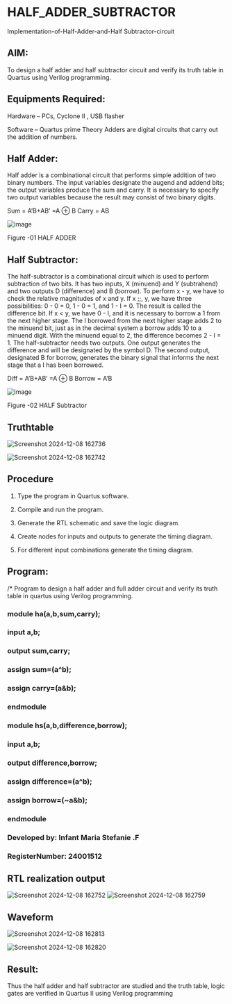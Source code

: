 # HALF_ADDER_SUBTRACTOR

Implementation-of-Half-Adder-and-Half Subtractor-circuit

## AIM:

To design a half adder and half subtractor circuit and verify its truth table in Quartus using Verilog programming.

## Equipments Required:

Hardware – PCs, Cyclone II , USB flasher 

Software – Quartus prime Theory Adders are digital circuits that carry out the addition of numbers.

## Half Adder:

Half adder is a combinational circuit that performs simple addition of two binary numbers. The input variables designate the augend and addend bits; the output variables produce the sum and carry. It is necessary to specify two output variables because the result may consist of two binary digits.

Sum = A’B+AB’ =A ⊕ B Carry = AB

![image](https://github.com/naavaneetha/HALF_ADDER_SUBTRACTOR/assets/154305477/bd4a0b2c-cdbc-4184-ab08-81578f121e1f)

Figure -01 HALF ADDER

## Half Subtractor:

The half-subtractor is a combinational circuit which is used to perform subtraction of two bits. It has two inputs, X (minuend) and Y (subtrahend) and two outputs D (difference) and B (borrow). To perform x - y, we have to check the relative magnitudes of x and y. If x ;;, y, we have three possibilities: 0 - 0 = 0, 1 - 0 = 1, and 1 - I = 0. The result is called the difference bit. If x < y, we have 0 - I, and it is necessary to borrow a 1 from the next higher stage. The I borrowed from the next higher stage adds 2 to the minuend bit, just as in the decimal system a borrow adds 10 to a minuend digit. With the minuend equal to 2, the difference becomes 2 - I = 1. The half-subtractor needs two outputs. One output generates the difference and will be designated by the symbol D. The second output, designated B for borrow, generates the binary signal that informs the next stage that a I has been borrowed. 

Diff = A’B+AB’ =A ⊕ B
Borrow = A’B

 ![image](https://github.com/naavaneetha/HALF_ADDER_SUBTRACTOR/assets/154305477/d76b099c-513f-4e7c-843a-e2fd028a531a)

Figure -02 HALF Subtractor

## Truthtable
![Screenshot 2024-12-08 162736](https://github.com/user-attachments/assets/9b8aa938-9347-44e5-aa6c-826fc2dd19b1)

![Screenshot 2024-12-08 162742](https://github.com/user-attachments/assets/355991ae-77f3-4d2c-ba11-a35f8d07dd27)

## Procedure

1.	Type the program in Quartus software.

2.	Compile and run the program.

3.	Generate the RTL schematic and save the logic diagram.

4.	Create nodes for inputs and outputs to generate the timing diagram.

5.	For different input combinations generate the timing diagram.


## Program:

/* Program to design a half adder and full adder circuit and verify its truth table in quartus using Verilog programming.
### module ha(a,b,sum,carry);
### input a,b;
### output sum,carry;
### assign sum=(a^b);
### assign carry=(a&b);
### endmodule

### module hs(a,b,difference,borrow);
### input a,b;
### output difference,borrow;
### assign difference=(a^b);
### assign borrow=(~a&b);
### endmodule


### Developed by: Infant Maria Stefanie .F
### RegisterNumber: 24001512

## RTL realization output
![Screenshot 2024-12-08 162752](https://github.com/user-attachments/assets/f9eb4d76-6cae-442b-8fee-7463e5e00eea)
![Screenshot 2024-12-08 162759](https://github.com/user-attachments/assets/b8a24c38-4d40-4a33-b84a-ca6d8e10cae7)

## Waveform
![Screenshot 2024-12-08 162813](https://github.com/user-attachments/assets/8a445a2d-a6a4-49a6-9c64-05c43a521809)

![Screenshot 2024-12-08 162820](https://github.com/user-attachments/assets/4805231e-6de3-42c0-b162-af03b16c7a84)


## Result:
Thus the half adder and half subtractor are studied and the truth table, logic gates are verified in Quartus II using Verilog programming
